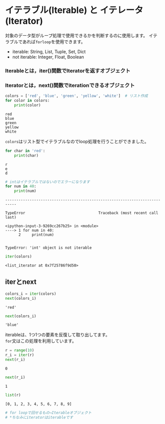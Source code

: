 # イテラブル(Iterable) と イテレータ(Iterator)

対象のデータ型がループ処理で使用できるかを判断するのに使用します。
イテラブルであれば`forloop`を使用できます。

- iterable: String, List, Tuple, Set, Dict
- not iterable: Integer, Float, Boolean

### Iterableとは，iter()関数でIteratorを返すオブジェクト
### Iteratorとは，next()関数でiterationできるオブジェクト


```python
colors = ['red', 'blue', 'green', 'yellow', 'white']  # リスト作成
for color in colors:
    print(color)
```

    red
    blue
    green
    yellow
    white


`colors`はリスト型でイテラブルなのでloop処理を行うことができました。


```python
for char in 'red':
    print(char)
```

    r
    e
    d



```python
# intはイテラブルではないのでエラーになります
for num in 40:
    print(num)
```


    ---------------------------------------------------------------------------

    TypeError                                 Traceback (most recent call last)

    <ipython-input-3-9269cc267b25> in <module>
    ----> 1 for num in 40:
          2     print(num)


    TypeError: 'int' object is not iterable



```python
iter(colors)
```




    <list_iterator at 0x7f25786f9d50>



## iterとnext


```python
colors_i = iter(colors)
next(colors_i)
```




    'red'




```python
next(colors_i)
```




    'blue'



iterableは、1つ1つの要素を反復して取り出してます。<br>`for`文はこの処理を利用しています。


```python
r = range(10)
r_i = iter(r)
next(r_i)
```




    0




```python
next(r_i)
```




    1




```python
list(r)
```




    [0, 1, 2, 3, 4, 5, 6, 7, 8, 9]




```python
# for loopで回せるもの→Iterableオブジェクト
# *ちなみにiteratorはiterableです
```


```python

```
